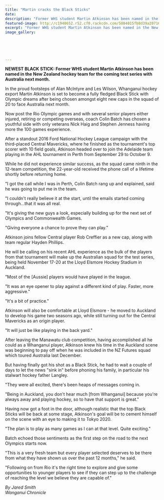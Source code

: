 ```yaml
---
title: "Martin cracks the Black Sticks"
date: 
description: "Former WHS student Martin Atkinson has been named in the New Zealand hockey team for the coming test series with Australia next month, Wanganui Chronicle article on 15 October..."
featured-image: http://c1940652.r52.cf0.rackcdn.com/5804015fb8d39a2071002bf7/Ex-Martin-Atkinson-to-join-Black-Sticks-14-oct-2016-Chron.jpg
excerpt: "Former WHS student Martin Atkinson has been named in the New Zealand hockey team for the coming test series with Australia next month, Wanganui Chronicle article on 15 October..."
image_gallery:
    
    
    
    
    
---
```


<p><strong>NEWEST BLACK STICK: Former WHS student Martin Atkinson has been named in the New Zealand hockey team for the coming test series with Australia next month.</strong></p>
<p>In the proud footsteps of Alan McIntyre and Les Wilson, Whanganui hockey export Martin Atkinson is set to become a fully fledged Black Stick with Olympic dreams after being chosen amongst eight new caps in the squad of 20 to face Australia next month.</p>
<p>Now post the Rio Olympic games and with several senior players either injured, retiring or competing overseas, coach Colin Batch has chosen a youthful side with only veterans Nick Haig and Stephen Jenness having more the 100 games experience.</p>
<p>After a standout 2016 Ford National Hockey League campaign with the third-placed Central Mavericks, where he finished as the tournament's top scorer with 10 field goals, Atkinson headed over to join the Adelaide team playing in the AHL tournament in Perth from September 29 to October 9.</p>
<p>While he did not experience similar success, as the squad came ninth in the 12-team competition, the 22-year-old received the phone call of a lifetime shortly before returning home.</p>
<p>"I got the call while I was in Perth, Colin Batch rang up and explained, said he was going to put me in the team.</p>
<p>"I couldn't really believe it at the start, until the emails started coming through...that it was all real.</p>
<p>"It's giving the new guys a look, especially building up for the next set of Olympics and Commonwealth Games.</p>
<p>"Giving everyone a chance to prove they can play."&nbsp;</p>
<p>Atkinson joins fellow Central player Rob Creffier as a new cap, along with team regular Hayden Phillips.</p>
<p>He will be calling on his recent AHL experience as the bulk of the players from that tournament will make up the Australian squad for the test series, being held November 17-20 at the Lloyd Elsmore Hockey Stadium in Auckland.</p>
<p>"Most of the [Aussie] players would have played in the league.</p>
<p>"It was an eye opener to play against a different kind of play. Faster, more aggressive."</p>
<p>"It's a bit of practice."</p>
<p>Atkinson will also be comfortable at Lloyd Elsmore - he moved to Auckland to develop his game two seasons ago, while still turning out for the Central Mavericks as an origin player.</p>
<p>"It will just be like playing in the back yard."</p>
<p>After leaving the Manawatu club competition, having accomplished all he could as a Whanganui player, Atkinson knew his time in the Auckland scene was beginning to pay off when he was included in the NZ Futures squad which toured Australia last December.</p>
<p>But having finally got his shot as a Black Stick, he had to wait a couple of days to let the news "sink in" before phoning his family, in particular his stalwart hockey father Langley.</p>
<p>"They were all excited, there's been heaps of messages coming in.</p>
<p>"Being in Auckland, you don't hear much [from Whanganui] because you're always away and playing hockey, so to have that support is great."</p>
<p>Having now got a foot in the door, although realistic that the top Black Sticks will be back at some stage, Atkinson's goal will be to cement himself on the scene with an eye to making it to Tokyo 2020.</p>
<p>"The plan is to play as many games as I can at that level. Quite exciting."</p>
<p>Batch echoed those sentiments as the first step on the road to the next Olympics starts now.</p>
<p>"This is a very fresh team but every player selected deserves to be there from what they have shown us over the past 12 months," he said.</p>
<p>"Following on from Rio it's the right time to explore and give some opportunities to younger players to see if they can step up to the challenge of reaching the level we believe they are capable of."</p>
<p><em>By Jared Smith<br />Wanganui Chronicle&nbsp;</em></p>

